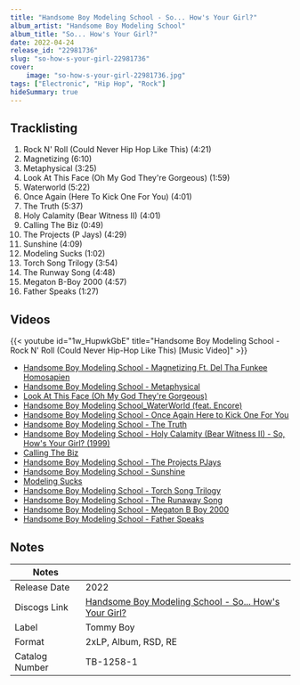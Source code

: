 ```yaml
---
title: "Handsome Boy Modeling School - So... How's Your Girl?"
album_artist: "Handsome Boy Modeling School"
album_title: "So... How's Your Girl?"
date: 2022-04-24
release_id: "22981736"
slug: "so-how-s-your-girl-22981736"
cover:
    image: "so-how-s-your-girl-22981736.jpg"
tags: ["Electronic", "Hip Hop", "Rock"]
hideSummary: true
---
```


## Tracklisting
1. Rock N' Roll (Could Never Hip Hop Like This) (4:21)
2. Magnetizing (6:10)
3. Metaphysical (3:25)
4. Look At This Face (Oh My God They're Gorgeous) (1:59)
5. Waterworld (5:22)
6. Once Again (Here To Kick One For You) (4:01)
7. The Truth (5:37)
8. Holy Calamity (Bear Witness II) (4:01)
9. Calling The Biz (0:49)
10. The Projects (P Jays) (4:29)
11. Sunshine (4:09)
12. Modeling Sucks (1:02)
13. Torch Song Trilogy (3:54)
14. The Runway Song (4:48)
15. Megaton B-Boy 2000 (4:57)
16. Father Speaks (1:27)

## Videos
{{< youtube id="1w_HupwkGbE" title="Handsome Boy Modeling School - Rock N' Roll (Could Never Hip-Hop Like This) [Music Video]" >}}
- [Handsome Boy Modeling School - Magnetizing Ft. Del Tha Funkee Homosapien](https://www.youtube.com/watch?v=tldQYRdpoLQ)
- [Handsome Boy Modeling School - Metaphysical](https://www.youtube.com/watch?v=gcPzoWk6mmg)
- [Look At This Face (Oh My God They're Gorgeous)](https://www.youtube.com/watch?v=zQccR1aAiJ0)
- [Handsome Boy Modeling School_WaterWorld (feat. Encore)](https://www.youtube.com/watch?v=Ommf4ruo9jA)
- [Handsome Boy Modeling School - Once Again Here to Kick One For You](https://www.youtube.com/watch?v=l5dTsox4lOc)
- [Handsome Boy Modeling School - The Truth](https://www.youtube.com/watch?v=-HW7nj-GUZY)
- [Handsome Boy Modeling School - Holy Calamity (Bear Witness II) - So, How's Your Girl? (1999)](https://www.youtube.com/watch?v=WMmaL7vbPaM)
- [Calling The Biz](https://www.youtube.com/watch?v=KzHFeKBEH7A)
- [Handsome Boy Modeling School - The Projects PJays](https://www.youtube.com/watch?v=BjIBOvjL884)
- [Handsome Boy Modeling School - Sunshine](https://www.youtube.com/watch?v=__p2IpVAEQU)
- [Modeling Sucks](https://www.youtube.com/watch?v=R-kFNuPLA0I)
- [Handsome Boy Modeling School - Torch Song Trilogy](https://www.youtube.com/watch?v=xunZgvXRq3M)
- [Handsome Boy Modeling School - The Runaway Song](https://www.youtube.com/watch?v=PfFp6Evi1pI)
- [Handsome Boy Modeling School - Megaton B Boy 2000](https://www.youtube.com/watch?v=3eYvNUcPy50)
- [Handsome Boy Modeling School - Father Speaks](https://www.youtube.com/watch?v=1FzcDfY_kLg)

## Notes

| Notes          |             |
| ---------------| ----------- |
| Release Date   | 2022 |
| Discogs Link   | [Handsome Boy Modeling School - So... How's Your Girl?](https://www.discogs.com/release/22981736) |
| Label          | Tommy Boy |
| Format         | 2xLP, Album, RSD, RE |
| Catalog Number | TB-1258-1 |

